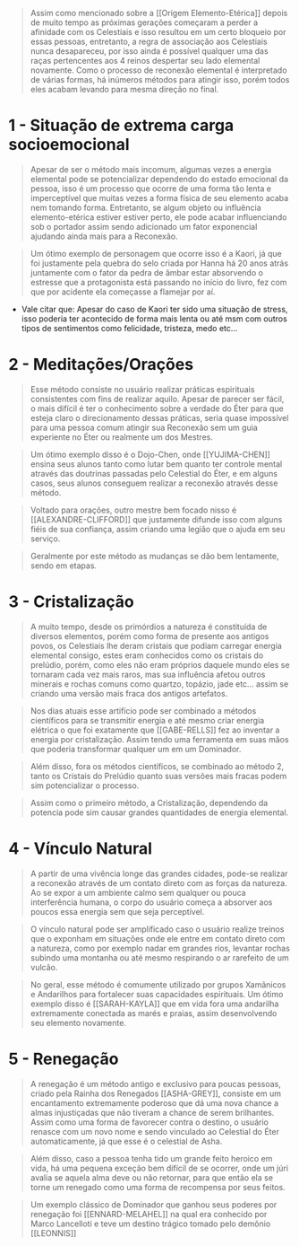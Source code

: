 > Assim como mencionado sobre a [[Origem Elemento-Etérica]] depois de muito tempo as próximas gerações começaram a perder a afinidade com os Celestiais e isso resultou em um certo bloqueio por essas pessoas, entretanto, a regra de associação aos Celestiais nunca desapareceu, por isso ainda é possível qualquer uma das raças pertencentes aos 4 reinos despertar seu lado elemental novamente. Como o processo de reconexão elemental é interpretado de várias formas, há inúmeros métodos para atingir isso, porém todos eles acabam levando para mesma direção no final.


# 1 - Situação de extrema carga socioemocional

> Apesar de ser o método mais incomum, algumas vezes a energia elemental pode se potencializar dependendo do estado emocional da pessoa, isso é um processo que ocorre de uma forma tão lenta e imperceptível que muitas vezes a forma física de seu elemento acaba nem tomando forma. Entretanto, se algum objeto ou influência elemento-etérica estiver estiver perto, ele pode acabar influenciando sob o portador assim sendo adicionado um fator exponencial ajudando ainda mais para a Reconexão.

> Um ótimo exemplo de personagem que ocorre isso é a Kaori, já que foi justamente pela quebra do selo criada por Hanna há 20 anos atrás juntamente com o fator da pedra de âmbar estar absorvendo o estresse que a protagonista está passando no início do livro, fez com que por acidente ela começasse a flamejar por aí.

* Vale citar que: 
	Apesar do caso de Kaori ter sido uma situação de stress, isso poderia ter acontecido de forma mais lenta ou até msm com outros tipos de sentimentos como felicidade, tristeza, medo etc...


# 2 - Meditações/Orações

> Esse método consiste no usuário realizar práticas espirituais consistentes com fins de realizar aquilo. Apesar de parecer ser fácil, o mais difícil é ter o conhecimento sobre a verdade do Éter para que esteja claro o direcionamento dessas práticas, seria quase impossível para uma pessoa comum atingir sua Reconexão sem um guia experiente no Éter ou realmente um dos Mestres.

> Um ótimo exemplo disso é o Dojo-Chen, onde [[YUJIMA-CHEN]] ensina seus alunos tanto como lutar bem quanto ter controle mental através das doutrinas passadas pelo Celestial do Éter, e em alguns casos, seus alunos conseguem realizar a reconexão através desse método.

> Voltado para orações, outro mestre bem focado nisso é [[ALEXANDRE-CLIFFORD]] que justamente difunde isso com alguns fiéis de sua confiança, assim criando uma legião que o ajuda em seu serviço.

> Geralmente por este método as mudanças se dão bem lentamente, sendo em etapas.


# 3 - Cristalização 

> A muito tempo, desde os primórdios a natureza é constituída de diversos elementos, porém como forma de presente aos antigos povos, os Celestiais lhe deram cristais que podiam carregar energia elemental consigo, estes eram conhecidos como os cristais do prelúdio, porém, como eles não eram próprios daquele mundo eles se tornaram cada vez mais raros, mas sua influência afetou outros minerais e rochas comuns como quartzo, topázio, jade etc... assim se criando uma versão mais fraca dos antigos artefatos.

> Nos dias atuais esse artifício pode ser combinado a métodos científicos para se transmitir energia e até mesmo criar energia elétrica o que foi exatamente que [[GABE-RELLS]] fez ao inventar a energia por cristalização. Assim tendo uma ferramenta em suas mãos que poderia transformar qualquer um em um Dominador.

> Além disso, fora os métodos científicos, se combinado ao método 2, tanto os Cristais do Prelúdio quanto suas versões mais fracas podem sim potencializar o processo.

> Assim como o primeiro método, a Cristalização, dependendo da potencia pode sim causar grandes quantidades de energia elemental.


# 4 - Vínculo Natural

> A partir de uma vivência longe das grandes cidades, pode-se realizar a reconexão através de um contato direto com as forças da natureza. Ao se expor a um ambiente calmo sem qualquer ou pouca interferência humana, o corpo do usuário começa a absorver aos poucos essa energia sem que seja perceptível.

> O vínculo natural pode ser amplificado caso o usuário realize treinos que o exponham em situações onde ele entre em contato direto com a natureza, como por exemplo nadar em grandes rios, levantar rochas subindo uma montanha ou até mesmo respirando o ar rarefeito de um vulcão. 


> No geral, esse método é comumente utilizado por grupos Xamãnicos e Andarilhos para fortalecer suas capacidades espirituais. Um ótimo exemplo disso é [[SARAH-KAYLA]] que em vida fora uma andarilha extremamente conectada as marés e praias, assim desenvolvendo seu elemento novamente.


# 5 - Renegação

> A renegação é um método antigo e exclusivo para poucas pessoas, criado pela Rainha dos Renegados [[ASHA-GREY]], consiste em um encantamento extremamente poderoso que dá uma nova chance a almas injustiçadas que não tiveram a chance de serem brilhantes. Assim como uma forma de favorecer contra o destino, o usuário renasce com um novo nome e sendo vinculado ao Celestial do Éter automaticamente, já que esse é o celestial de Asha.

> Além disso, caso a pessoa tenha tido um grande feito heroico em vida, há uma pequena exceção bem difícil de se ocorrer, onde um júri avalia se aquela alma deve ou não retornar, para que então ela se torne um renegado como uma forma de recompensa por seus feitos.

> Um exemplo clássico de Dominador que ganhou seus poderes por renegação foi [[ENNARD-MELAHEL]] na qual era conhecido por Marco Lancelloti e teve um destino trágico tomado pelo demônio [[LEONNIS]]













